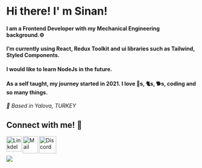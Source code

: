 # Hi there! I' m Sinan! #

#### I am a Frontend Developer with my Mechanical Engineering background.⚙️ ####
#### I’m currently using React, Redux Toolkit and ui libraries such as Tailwind, Styled Components.  ####
#### I would like to learn NodeJs in the future.  ####
#### As a self taught, my journey started in 2021. I love 🚗s, 🐈s, 🐕s, coding and so many things. ####

*📍 Based in Yalova, TURKEY*

## Connect with me! :wave: ##

 <a target="_blank" href="https://www.linkedin.com/in/sinansk/"><img align="left" alt="LinkdeIN" height="40px" width="40px" src="https://raw.githubusercontent.com/rahulbanerjee26/githubAboutMeGenerator/main/icons/linked-in-alt.svg" /></a><a target="_blank" href="mailto:sinan.sk@outlook.com.tr"><img align="left" alt="Mail" height="45px" width="40px" src="https://img.icons8.com/fluency/48/000000/email-open.png" /></a><a target="_blank" href="https://discordapp.com/users/884049122947104778"><img align="left" alt="Discord" height="45px" width="45px" src="https://raw.githubusercontent.com/rahulbanerjee26/githubAboutMeGenerator/main/icons/discord.svg" /></a><br>
<br>
<br>
![](https://komarev.com/ghpvc/?username=sinansk&color=199BE2&label=PROFILE+VIEWS)

















